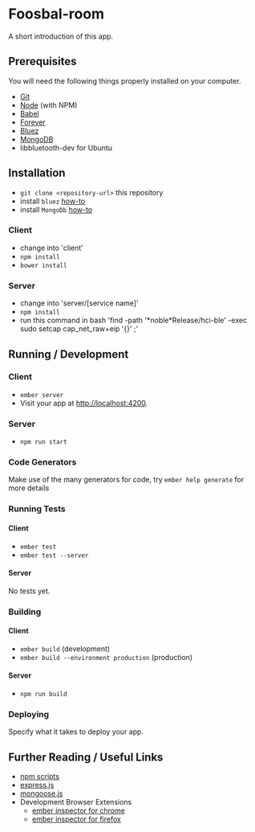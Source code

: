 # Foosbal-room

A short introduction of this app.

## Prerequisites

You will need the following things properly installed on your computer.

* [Git](http://git-scm.com/)
* [Node](http://nodejs.org/) (with NPM)
* [Babel](https://babeljs.io/)
* [Forever](https://www.npmjs.com/package/forever)
* [Bluez](http://www.bluez.org/)
* [MongoDB](https://www.mongodb.org/downloads)
* libbluetooth-dev for Ubuntu

## Installation

* `git clone <repository-url>` this repository
* install `bluez` [how-to](http://www.jaredwolff.com/blog/get-started-with-bluetooth-low-energy/)
* install `MongoDb` [how-to](http://docs.mongodb.org/manual/administration/install-on-linux/)

### Client
* change into 'client'
* `npm install`
* `bower install`

### Server
* change into 'server/[service name]'
* `npm install`
* run this command in bash  'find -path '\*noble*Release/hci-ble\' -exec sudo setcap cap_net_raw+eip '\{}\' \;'

## Running / Development

### Client
* `ember server`
* Visit your app at [http://localhost:4200](http://localhost:4200).

### Server
* `npm run start`

### Code Generators

Make use of the many generators for code, try `ember help generate` for more details

### Running Tests

#### Client
* `ember test`
* `ember test --server`

#### Server
No tests yet.

### Building

#### Client
* `ember build` (development)
* `ember build --environment production` (production)

#### Server
* `npm run build`

### Deploying

Specify what it takes to deploy your app.

## Further Reading / Useful Links

* [npm scripts](https://docs.npmjs.com/cli/run-script)
* [express.js](http://expressjs.com/)
* [mongoose.js](http://mongoosejs.com/)
* Development Browser Extensions
  * [ember inspector for chrome](https://chrome.google.com/webstore/detail/ember-inspector/bmdblncegkenkacieihfhpjfppoconhi)
  * [ember inspector for firefox](https://addons.mozilla.org/en-US/firefox/addon/ember-inspector/)
